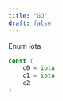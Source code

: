```yaml
---
title: "GO"
draft: false
---
```


Enum iota

```go
const (
    c0 = iota
    c1 = iota
    c2
)
```
